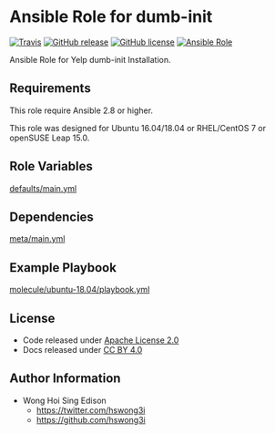 # Ansible Role for dumb-init

[![Travis](https://img.shields.io/travis/alvistack/ansible-role-dumb-init.svg)](https://travis-ci.org/alvistack/ansible-role-dumb-init)
[![GitHub release](https://img.shields.io/github/release/alvistack/ansible-role-dumb-init.svg)](https://github.com/alvistack/ansible-role-dumb-init)
[![GitHub license](https://img.shields.io/github/license/alvistack/ansible-role-dumb-init.svg)](https://github.com/alvistack/ansible-role-dumb-init/blob/master/LICENSE)
[![Ansible Role](https://img.shields.io/badge/galaxy-alvistack.dumb_init-blue.svg)](https://galaxy.ansible.com/alvistack/dumb_init)

Ansible Role for Yelp dumb-init Installation.

## Requirements

This role require Ansible 2.8 or higher.

This role was designed for Ubuntu 16.04/18.04 or RHEL/CentOS 7 or openSUSE Leap 15.0.

## Role Variables

[defaults/main.yml](defaults/main.yml)

## Dependencies

[meta/main.yml](meta/main.yml)

## Example Playbook

[molecule/ubuntu-18.04/playbook.yml](molecule/ubuntu-18.04/playbook.yml)

## License

  - Code released under [Apache License 2.0](LICENSE)
  - Docs released under [CC BY 4.0](http://creativecommons.org/licenses/by/4.0/)

## Author Information

  - Wong Hoi Sing Edison
      - <https://twitter.com/hswong3i>
      - <https://github.com/hswong3i>
